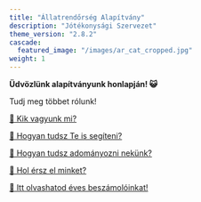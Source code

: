 ```yaml
---
title: "Állatrendőrség Alapítvány"
description: "Jótékonysági Szervezet"
theme_version: "2.8.2"
cascade:
  featured_image: "/images/ar_cat_cropped.jpg"
weight: 1
---
```


**Üdvözlünk alapítványunk honlapján! 😺**

Tudj meg többet rólunk!

[👥 Kik vagyunk mi?](../animalpolice/about)

[👐 Hogyan tudsz Te is segíteni?](../animalpolice/help)

[🤗 Hogyan tudsz adományozni nekünk?](../animalpolice/donate)

[📨 Hol érsz el minket?](../animalpolice/contact)

[📑 Itt olvashatod éves beszámolóinkat!](../animalpolice/report)
